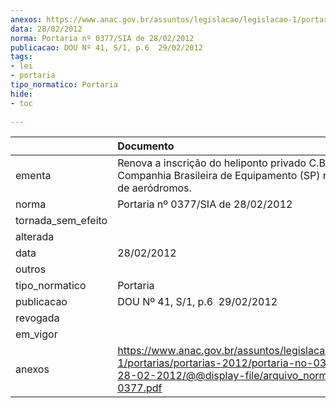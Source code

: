 ```yaml
---
anexos: https://www.anac.gov.br/assuntos/legislacao/legislacao-1/portarias/portarias-2012/portaria-no-0377-sia-de-28-02-2012/@@display-file/arquivo_norma/PA2012-0377.pdf
data: 28/02/2012
norma: Portaria nº 0377/SIA de 28/02/2012
publicacao: DOU Nº 41, S/1, p.6  29/02/2012
tags:
- lei
- portaria
tipo_normatico: Portaria
hide: 
- toc 
 
---
```


|                    | Documento                                                                                                                                                         |
|:-------------------|:------------------------------------------------------------------------------------------------------------------------------------------------------------------|
| ementa             | Renova a inscrição do heliponto privado C.B.E. Companhia Brasileira de Equipamento (SP) no cadastro de aeródromos.                                                |
| norma              | Portaria nº 0377/SIA de 28/02/2012                                                                                                                                |
| tornada_sem_efeito |                                                                                                                                                                   |
| alterada           |                                                                                                                                                                   |
| data               | 28/02/2012                                                                                                                                                        |
| outros             |                                                                                                                                                                   |
| tipo_normatico     | Portaria                                                                                                                                                          |
| publicacao         | DOU Nº 41, S/1, p.6  29/02/2012                                                                                                                                   |
| revogada           |                                                                                                                                                                   |
| em_vigor           |                                                                                                                                                                   |
| anexos             | https://www.anac.gov.br/assuntos/legislacao/legislacao-1/portarias/portarias-2012/portaria-no-0377-sia-de-28-02-2012/@@display-file/arquivo_norma/PA2012-0377.pdf |